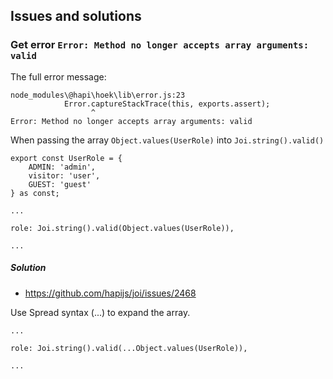 ## Issues and solutions

### Get error `Error: Method no longer accepts array arguments: valid`
The full error message:
````
node_modules\@hapi\hoek\lib\error.js:23
            Error.captureStackTrace(this, exports.assert);
                  ^
Error: Method no longer accepts array arguments: valid
````

When passing the array `Object.values(UserRole)` into `Joi.string().valid()`
````
export const UserRole = {
    ADMIN: 'admin',
    visitor: 'user',
    GUEST: 'guest'
} as const;

...

role: Joi.string().valid(Object.values(UserRole)),

...
````

##### Solution
- https://github.com/hapijs/joi/issues/2468

Use Spread syntax (...) to expand the array.

````
...

role: Joi.string().valid(...Object.values(UserRole)),

...
````